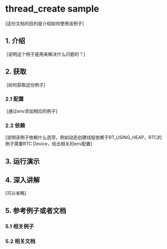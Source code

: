 # thread_create sample 

[这份文档的目的是介绍如何使用该例子]

## 1. 介绍

​	[说明这个例子是用来解决什么问题的？]

## 2. 获取

​	[如何获取这份例子]

### 2.1 配置

​	[通过env添加相应的例子]

### 2.2 依赖

​	[说明该例子依赖什么选项，例如动态创建线程依赖于RT_USING_HEAP，RTC的例子需要RTC Device，给出相关的env配置]

## 3. 运行演示

## 4. 深入讲解 

[可以省略]

## 5. 参考例子或者文档

### 5.1 相关例子

### 5.2 相关文档

 





## 